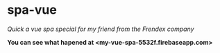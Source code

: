 # spa-vue

*Quick a vue spa special for my friend from the Frendex company*

**You can see what hapened at <my-vue-spa-5532f.firebaseapp.com>**



